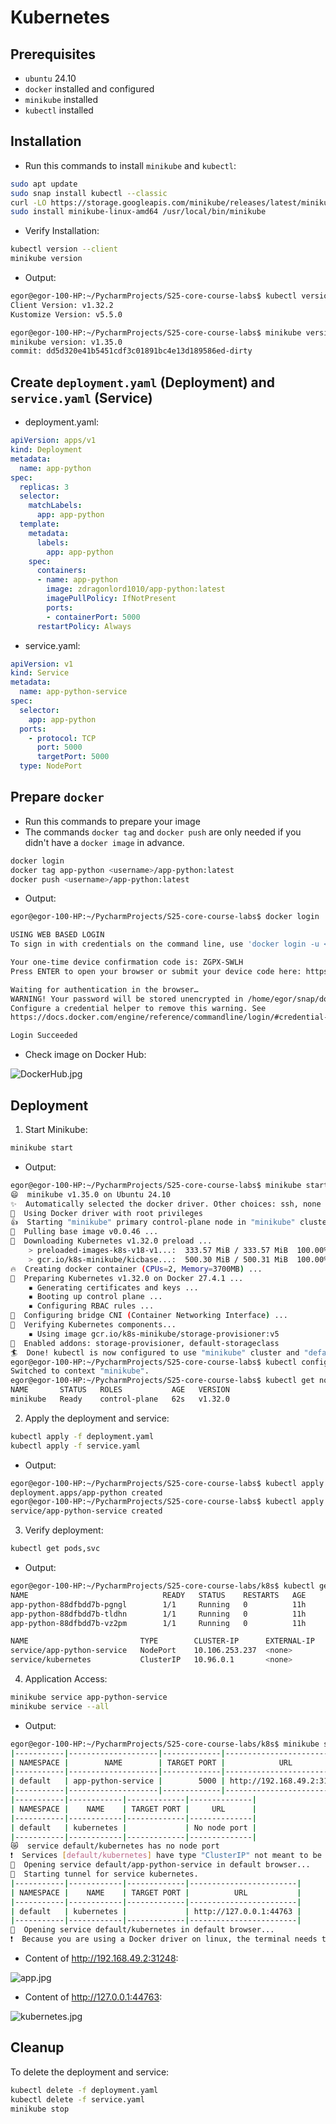 # Kubernetes

## Prerequisites

- `ubuntu` 24.10
- `docker` installed and configured
- `minikube` installed
- `kubectl` installed


## Installation

- Run this commands to install `minikube` and `kubectl`:

```bash 
sudo apt update
sudo snap install kubectl --classic
curl -LO https://storage.googleapis.com/minikube/releases/latest/minikube-linux-amd64
sudo install minikube-linux-amd64 /usr/local/bin/minikube
```

- Verify Installation:

```bash
kubectl version --client
minikube version
```

- Output:

```bash
egor@egor-100-HP:~/PycharmProjects/S25-core-course-labs$ kubectl version --client
Client Version: v1.32.2
Kustomize Version: v5.5.0

egor@egor-100-HP:~/PycharmProjects/S25-core-course-labs$ minikube version
minikube version: v1.35.0
commit: dd5d320e41b5451cdf3c01891bc4e13d189586ed-dirty
```

## Create `deployment.yaml` (Deployment) and `service.yaml` (Service)

- deployment.yaml:

```yaml
apiVersion: apps/v1
kind: Deployment
metadata:
  name: app-python
spec:
  replicas: 3
  selector:
    matchLabels:
      app: app-python
  template:
    metadata:
      labels:
        app: app-python
    spec:
      containers:
      - name: app-python
        image: zdragonlord1010/app-python:latest
        imagePullPolicy: IfNotPresent
        ports:
        - containerPort: 5000
      restartPolicy: Always
```

- service.yaml:

```yaml
apiVersion: v1
kind: Service
metadata:
  name: app-python-service
spec:
  selector:
    app: app-python
  ports:
    - protocol: TCP
      port: 5000
      targetPort: 5000
  type: NodePort
```

## Prepare `docker`

- Run this commands to prepare your image
- The commands `docker tag` and `docker push` are only needed if you didn't have a `docker image` in advance.

```bash
docker login
docker tag app-python <username>/app-python:latest
docker push <username>/app-python:latest
```

- Output:

```bash
egor@egor-100-HP:~/PycharmProjects/S25-core-course-labs$ docker login

USING WEB BASED LOGIN
To sign in with credentials on the command line, use 'docker login -u <username>'

Your one-time device confirmation code is: ZGPX-SWLH
Press ENTER to open your browser or submit your device code here: https://login.docker.com/activate

Waiting for authentication in the browser…
WARNING! Your password will be stored unencrypted in /home/egor/snap/docker/2976/.docker/config.json.
Configure a credential helper to remove this warning. See
https://docs.docker.com/engine/reference/commandline/login/#credential-stores

Login Succeeded
```

- Check image on Docker Hub:

![DockerHub.jpg](Data%20for%20report/DockerHub.jpg)

## Deployment

1. Start Minikube:

```bash
minikube start
```

- Output:

```bash
egor@egor-100-HP:~/PycharmProjects/S25-core-course-labs$ minikube start
😄  minikube v1.35.0 on Ubuntu 24.10
✨  Automatically selected the docker driver. Other choices: ssh, none
📌  Using Docker driver with root privileges
👍  Starting "minikube" primary control-plane node in "minikube" cluster
🚜  Pulling base image v0.0.46 ...
💾  Downloading Kubernetes v1.32.0 preload ...
    > preloaded-images-k8s-v18-v1...:  333.57 MiB / 333.57 MiB  100.00% 4.90 Mi
    > gcr.io/k8s-minikube/kicbase...:  500.30 MiB / 500.31 MiB  100.00% 5.77 Mi
🔥  Creating docker container (CPUs=2, Memory=3700MB) ...
🐳  Preparing Kubernetes v1.32.0 on Docker 27.4.1 ...
    ▪ Generating certificates and keys ...
    ▪ Booting up control plane ...
    ▪ Configuring RBAC rules ...
🔗  Configuring bridge CNI (Container Networking Interface) ...
🔎  Verifying Kubernetes components...
    ▪ Using image gcr.io/k8s-minikube/storage-provisioner:v5
🌟  Enabled addons: storage-provisioner, default-storageclass
🏄  Done! kubectl is now configured to use "minikube" cluster and "default" namespace by default
egor@egor-100-HP:~/PycharmProjects/S25-core-course-labs$ kubectl config use-context minikube
Switched to context "minikube".
egor@egor-100-HP:~/PycharmProjects/S25-core-course-labs$ kubectl get nodes
NAME       STATUS   ROLES           AGE   VERSION
minikube   Ready    control-plane   62s   v1.32.0
```

2. Apply the deployment and service:

```bash
kubectl apply -f deployment.yaml
kubectl apply -f service.yaml
```

- Output:

```bash
egor@egor-100-HP:~/PycharmProjects/S25-core-course-labs$ kubectl apply -f k8s/deployment.yaml
deployment.apps/app-python created
egor@egor-100-HP:~/PycharmProjects/S25-core-course-labs$ kubectl apply -f k8s/service.yaml
service/app-python-service created
```

3. Verify deployment:

```bash
kubectl get pods,svc
```

- Output:

```bash
egor@egor-100-HP:~/PycharmProjects/S25-core-course-labs/k8s$ kubectl get pods,svc
NAME                              READY   STATUS    RESTARTS   AGE
app-python-88dfbdd7b-pgngl        1/1     Running   0          11h
app-python-88dfbdd7b-tldhn        1/1     Running   0          11h
app-python-88dfbdd7b-vz2pm        1/1     Running   0          11h

NAME                         TYPE        CLUSTER-IP      EXTERNAL-IP   PORT(S)          AGE
service/app-python-service   NodePort    10.106.253.237  <none>        5000:31248/TCP   2h
service/kubernetes           ClusterIP   10.96.0.1       <none>        443/TCP          10h
```

4. Application Access:

```bash
minikube service app-python-service
minikube service --all
```

- Output:

```bash
egor@egor-100-HP:~/PycharmProjects/S25-core-course-labs/k8s$ minikube service --all
|-----------|--------------------|-------------|---------------------------|
| NAMESPACE |        NAME        | TARGET PORT |            URL            |
|-----------|--------------------|-------------|---------------------------|
| default   | app-python-service |        5000 | http://192.168.49.2:31248 |
|-----------|--------------------|-------------|---------------------------|
|-----------|------------|-------------|--------------|
| NAMESPACE |    NAME    | TARGET PORT |     URL      |
|-----------|------------|-------------|--------------|
| default   | kubernetes |             | No node port |
|-----------|------------|-------------|--------------|
😿  service default/kubernetes has no node port
❗  Services [default/kubernetes] have type "ClusterIP" not meant to be exposed, however for local development minikube allows you to access this !
🎉  Opening service default/app-python-service in default browser...
🏃  Starting tunnel for service kubernetes.
|-----------|------------|-------------|------------------------|
| NAMESPACE |    NAME    | TARGET PORT |          URL           |
|-----------|------------|-------------|------------------------|
| default   | kubernetes |             | http://127.0.0.1:44763 |
|-----------|------------|-------------|------------------------|
🎉  Opening service default/kubernetes in default browser...
❗  Because you are using a Docker driver on linux, the terminal needs to be open to run it.
```

- Content of http://192.168.49.2:31248:

![app.jpg](Data%20for%20report/app.jpg)

- Content of http://127.0.0.1:44763:

![kubernetes.jpg](Data%20for%20report/kubernetes.jpg)

## Cleanup

To delete the deployment and service:

```bash
kubectl delete -f deployment.yaml
kubectl delete -f service.yaml
minikube stop
```

